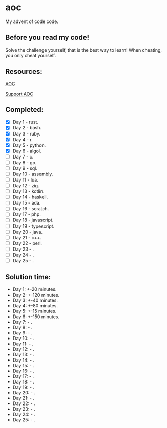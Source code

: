 # aoc
My advent of code code. 

## Before you read my code!
Solve the challenge yourself, that is the best way to learn!
When cheating, you only cheat yourself.

## Resources:

[AOC](https://adventofcode.com/2022/)

[Support AOC](https://adventofcode.com/2022/support)

## Completed:

- [x] Day 1 - rust.
- [x] Day 2 - bash.
- [x] Day 3 - ruby.
- [x] Day 4 - r.
- [x] Day 5 - python.
- [x] Day 6 - algol.
- [ ] Day 7 - c.
- [ ] Day 8 - go.
- [ ] Day 9 - sql.
- [ ] Day 10 - assembly.
- [ ] Day 11 - lua.
- [ ] Day 12 - zig.
- [ ] Day 13 - kotlin.
- [ ] Day 14 - haskell.
- [ ] Day 15 - ada.
- [ ] Day 16 - scratch.
- [ ] Day 17 - php.
- [ ] Day 18 - javascript.
- [ ] Day 19 - typescript.
- [ ] Day 20 - java.
- [ ] Day 21 - c++.
- [ ] Day 22 - perl.
- [ ] Day 23 - .
- [ ] Day 24 - .
- [ ] Day 25 - .

## Solution time:

- Day 1: +-20 minutes.
- Day 2: +-120 minutes.
- Day 3: +-40 minutes.
- Day 4: +-80 minutes.
- Day 5: +-15 minutes.
- Day 6: +-150 minutes.
- Day 7: - .
- Day 8: - .
- Day 9: - .
- Day 10: - .
- Day 11: - .
- Day 12: - .
- Day 13: - .
- Day 14: - .
- Day 15: - .
- Day 16: - .
- Day 17: - .
- Day 18: - .
- Day 19: - .
- Day 20: - .
- Day 21: - .
- Day 22: - .
- Day 23: - .
- Day 24: - .
- Day 25: - .
